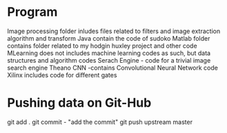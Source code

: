 # Program
Image processing folder inludes files related to filters and image extraction algorithm and transform
Java contain the code of sudoko
Matlab folder contains folder related to my hodgin huxley project and other code
MLearning does not includes machine learning codes as such, but data structures and algorithm codes
Serach Engine - code for a trivial image search engine 
Theano CNN -contains Convolutional Neural Network code
Xilinx includes code for different gates



# Pushing data on Git-Hub
git add .
git commit - "add the commit"
git push upstream master



